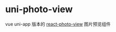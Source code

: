 # uni-photo-view

vue uni-app 版本的 [react-photo-view](https://github.com/MinJieLiu/react-photo-view) 图片预览组件
